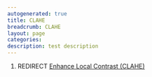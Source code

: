 ```yaml
---
autogenerated: true
title: CLAHE
breadcrumb: CLAHE
layout: page
categories: 
description: test description
---
```


1.  REDIRECT [Enhance Local Contrast (CLAHE)](Enhance_Local_Contrast_(CLAHE) "wikilink")
